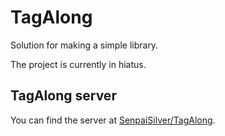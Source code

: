 TagAlong
========

Solution for making a simple library.

The project is currently in hiatus.

## TagAlong server

You can find the server at [SenpaiSilver/TagAlong](https://github.com/SenpaiSilver/TagAlong).

